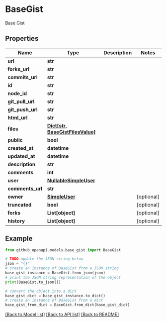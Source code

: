 # BaseGist

Base Gist

## Properties

Name | Type | Description | Notes
------------ | ------------- | ------------- | -------------
**url** | **str** |  | 
**forks_url** | **str** |  | 
**commits_url** | **str** |  | 
**id** | **str** |  | 
**node_id** | **str** |  | 
**git_pull_url** | **str** |  | 
**git_push_url** | **str** |  | 
**html_url** | **str** |  | 
**files** | [**Dict[str, BaseGistFilesValue]**](BaseGistFilesValue.md) |  | 
**public** | **bool** |  | 
**created_at** | **datetime** |  | 
**updated_at** | **datetime** |  | 
**description** | **str** |  | 
**comments** | **int** |  | 
**user** | [**NullableSimpleUser**](NullableSimpleUser.md) |  | 
**comments_url** | **str** |  | 
**owner** | [**SimpleUser**](SimpleUser.md) |  | [optional] 
**truncated** | **bool** |  | [optional] 
**forks** | **List[object]** |  | [optional] 
**history** | **List[object]** |  | [optional] 

## Example

```python
from github_openapi.models.base_gist import BaseGist

# TODO update the JSON string below
json = "{}"
# create an instance of BaseGist from a JSON string
base_gist_instance = BaseGist.from_json(json)
# print the JSON string representation of the object
print(BaseGist.to_json())

# convert the object into a dict
base_gist_dict = base_gist_instance.to_dict()
# create an instance of BaseGist from a dict
base_gist_from_dict = BaseGist.from_dict(base_gist_dict)
```
[[Back to Model list]](../README.md#documentation-for-models) [[Back to API list]](../README.md#documentation-for-api-endpoints) [[Back to README]](../README.md)



